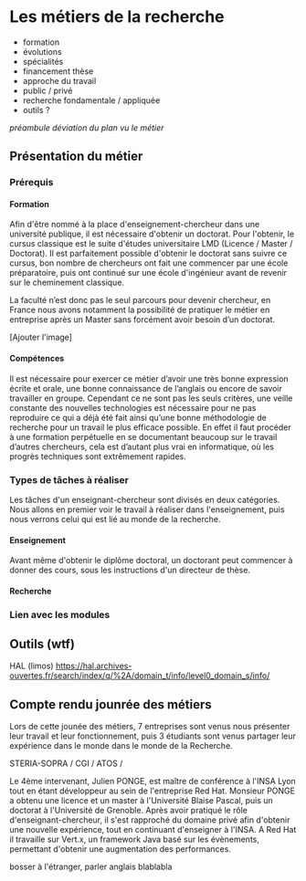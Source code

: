 <!-- Dans le cadre du module de pré-professionalisation, vous réaliserez un rapport, par groupe de 4 et d'une quinzaine de pages, traitant d'un métier lié à l'informatique.
Vous présenterez le métier, le type de tâches à réaliser et les compétences requises. Vous pourrez en outre faire le lien avec les modules enseignés dans votre licence le cas échéant.

Dans une deuxième partie, vous présenterez un outils particulier lié au métier présenté dans la première partie. Vous décrirez l'outil, ses fonctionnalités, en le comparant à d'autres outils concurrents.

Enfin, dans une troisième partie, vous ferez un bref résumé de la journée des métiers, qui aura lieu le vendredi 12 janvier 2018.

Ce rapport sera à rendre au format PDF pour la fin de la semaine 3 (soit le 21 janvier). -->

# Les métiers de la recherche

- formation
- évolutions
- spécialités
- financement thèse
- approche du travail
- public / privé
- recherche fondamentale / appliquée 
- outils ?

*préambule déviation du plan vu le métier*

## Présentation du métier

<!-- Pédagogie, esprit critique, curiosité, expression écrite orale, anglais, adaptation - Doctorat etc. -->

### Prérequis

#### Formation

Afin d'être nommé à la place d'enseignement-chercheur dans une université publique, il est nécessaire d'obtenir un doctorat. Pour l'obtenir, le cursus classique est le suite d'études universitaire LMD (Licence / Master / Doctorat). Il est parfaitement possible d'obtenir le doctorat sans suivre ce cursus, bon nombre de chercheurs ont fait une commencer par une école préparatoire, puis ont continué sur une école d'ingénieur avant de revenir sur le cheminement classique.

La faculté n’est donc pas le seul parcours pour devenir chercheur, en France nous avons notamment la possibilité de pratiquer le métier en entreprise après un Master sans forcément avoir besoin d’un doctorat.

[Ajouter l'image]

#### Compétences

Il est nécessaire pour exercer ce métier d’avoir une très bonne expression écrite et orale, une bonne connaissance de l’anglais ou encore de savoir travailler en groupe. Cependant ce ne sont pas les seuls critères, une veille constante des nouvelles technologies est nécessaire pour ne pas reproduire ce qui a déjà été fait ainsi qu’une bonne méthodologie de recherche pour un travail le plus efficace possible. En effet il faut procéder à une formation perpétuelle en se documentant beaucoup sur le travail d’autres chercheurs, cela est d’autant plus vrai en informatique, où les progrès techniques sont extrêmement rapides.


### Types de tâches à réaliser

<!-- Cours, publications, documentation, encadrement -->
Les tâches d'un enseignant-chercheur sont divisés en deux catégories. Nous allons en premier voir le travail à réaliser dans l'enseignement, puis nous verrons celui qui est lié au monde de la recherche.

#### Enseignement

Avant même d'obtenir le diplôme doctoral, un doctorant peut commencer à donner des cours, sous les instructions d'un directeur de thèse.


#### Recherche


### Lien avec les modules

<!-- savoir travailler en autonomie -> Les TP, bosser chez soi. Publications -> rapport à rendre, bases théoriques indispensables -> algorithmique, théorie des graphes, mathématiques etc. -->



## Outils (wtf)

<!-- Revues scientifiques, ressources en ligne, suivant discipline (logiciel de calucl), IDE, papier/crayon, supercalculateur -->
HAL (limos)
https://hal.archives-ouvertes.fr/search/index/q/%2A/domain_t/info/level0_domain_s/info/

## Compte rendu jounrée des métiers

Lors de cette jounée des métiers, 7 entreprises sont venus nous présenter leur travail et leur fonctionnement, puis 3 étudiants sont venus partager leur expérience dans le monde dans le monde de la Recherche.

STERIA-SOPRA / CGI / ATOS / 

Le 4ème intervenant, Julien PONGE, est maître de conférence à l'INSA Lyon tout en étant développeur au sein de l'entreprise Red Hat. Monsieur PONGE a obtenu une licence et un master à l'Université Blaise Pascal, puis un doctorat à l'Université de Grenoble. Après avoir pratiqué le rôle d'enseignant-chercheur, il s'est rapproché du domaine privé afin d'obtenir une nouvelle expérience, tout en continuant d'enseigner à l'INSA. A Red Hat il travaille sur Vert.x, un framework Java basé sur les évènements, permettant d'obtenir une augmentation des performances.


bosser à l'étranger, parler anglais blablabla
